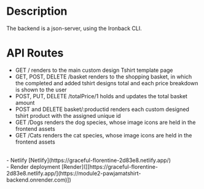 # Description
The backend is a json-server, using the Ironback CLI. 
# API Routes
- GET / renders to the main custom design Tshirt template page
- GET, POST, DELETE /basket  renders to the shopping basket, in which the completed and added tshirt designs total and each price breakdown is shown to the user
- POST, PUT, DELETE /totalPrice/1 holds and updates the total basket amount
- POST and DELETE basket/:productid renders each custom designed tshirt product with the assigned unique id
- GET /Dogs renders the dog species, whose image icons are held in the frontend assets
- GET /Cats renders the cat species, whose image icons are held in the frontend assets
<br>
- Netlify
[Netlify](https://graceful-florentine-2d83e8.netlify.app/) 
<br>
- Render deployment
[Render]([[https://graceful-florentine-2d83e8.netlify.app/](https://module2-pawjamatshirt-backend.onrender.com)]) 
